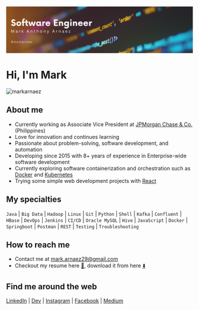 
![banner](./resources/image/banner.png)

# Hi, I'm Mark

<p align="left"> <img src="https://komarev.com/ghpvc/?username=markarnaez&label=Profile%20views&color=0e75b6&style=flat" alt="markarnaez" /> </p>

## About me

- Currently working as Associate Vice President at [JPMorgan Chase & Co.](https://www.jpmorganchase.com) (Philippines)
- Love for innovation and continues learning
- Passionate about problem-solving, software development, and automation
- Developing since 2015 with 8+ years of experience in Enterprise-wide software development
- Currently exploring software containerization and orchestration such as [Docker](https://docker.com) and [Kubernetes](https://kubernetes.io)
- Trying some simple web development projects with [React](https://react.dev)

## My specialties

`Java` | `Big Data` | `Hadoop` | `Linux` | `Git` | `Python` | `Shell` | `Kafka` | `Confluent` | `HBase` | `DevOps` | `Jenkins` | `CI/CD` | `Oracle MySQL` | `Hive` | `JavaScript` | `Docker` | `Springboot` | `Postman` | `REST` | `Testing` | `Troubleshooting` 

## How to reach me
- Contact me at [mark.arnaez29@gmail.com](mailto:mark.arnaez29@gmail.com)
- Checkout my resume here [📝](https://htmlpreview.github.io/?https://raw.githubusercontent.com/markarnaez/markarnaez/main/output/markarnaez-resume.html?sanitize=true), download it from here [⬇️](https://github.com/markarnaez/markarnaez/raw/main/output/markarnaez-resume.pdf) 

## Find me around the web
[LinkedIn](https://https://linkedin.com/in/mark-anthony-arnaez) | [Dev](https://dev.to/markarnaez) | [Instagram](https://instagram.com/watashiwazero) | [Facebook](https://fb.com/markanthony.arnaez) | [Medium]( https://medium.com/@markarnaez)

